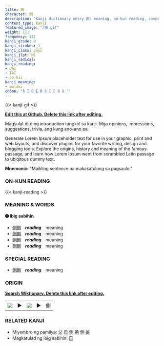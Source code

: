 ```yaml
---
title: 側
character: 側
description: "Kanji dictionary entry 側: meaning, on-kun reading, compounds, origin, related kanji"
content_type: kanji
featured_image: "/側.gif"
weight: 111
frequency: 111
kanji_grade: 9
kanji_strokes: 1
kanji_class: Jōyō
kanji_jlpt: N1
kanji_radical: 
kanji_reading: 
- DAI
- TAI
- oo-kii
kanji_meaning:
- malaki
chōon: "Ā Ī Ū Ē Ō ā ī ū ē ō ’"
---
```

[//]: # (Don't edit the line below. Kanji animated GIF code is automatically generated.)
{{< kanji-gif >}}

[//]: # (Edit below this line.)

**[Edit this at Github. Delete this link after editing.](https://github.com/tim0g/tim/tree/main/content/kanji/側/index.md)**

Magsulat dito ng introduction tungkol sa kanji. Mga opinions, impressions, suggestions, trivia, ang kung ano-ano pa.

Generate Lorem Ipsum placeholder text for use in your graphic, print and web layouts, and discover plugins for your favorite writing, design and blogging tools. Explore the origins, history and meaning of the famous passage, and learn how Lorem Ipsum went from scrambled Latin passage to ubiqitous dummy text.
 
**Mnemonic:** "Maikling sentence na makakatulong sa pagsaulo."

### ON-KUN READING

[//]: # (Don't edit the line below. ON-KUN READING code is automatically generated.)
{{< kanji-reading >}}

### MEANING & WORDS

#### ➊ **Ibig sabihin**
  - [側](../側)[側](../側)　***reading***　meaning
  - [側](../側)[側](../側)　***reading***　meaning
  - [側](../側)[側](../側)　***reading***　meaning
  - [側](../側)[側](../側)　***reading***　meaning

### SPECIAL READING
  - [側](../側)[側](../側)　***reading***　meaning

### ORIGIN

**[Search Wiktionary. Delete this link after editing.](https://wiktionary.org/wiki/側)**
<table class="kanji-table"><tr><td>
<img src="60px-側-bronze.svg.png">
</td><td>▶</td><td>
<img src="60px-側-oracle.svg.png">
</td><td>▶</td>
<td class="kanji-origin">側</td>
</tr></table>

### RELATED KANJI
- Miyembro ng pamilya: [父](../父) [母](../母) [側](../側) [弟](../弟) [側](../側) [娘](../娘)
- Magkatulad ng ibig sabihin: [日](../日)
